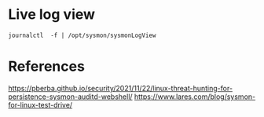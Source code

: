  # Live log view
 ```journalctl  -f | /opt/sysmon/sysmonLogView```



# References
https://pberba.github.io/security/2021/11/22/linux-threat-hunting-for-persistence-sysmon-auditd-webshell/
https://www.lares.com/blog/sysmon-for-linux-test-drive/
